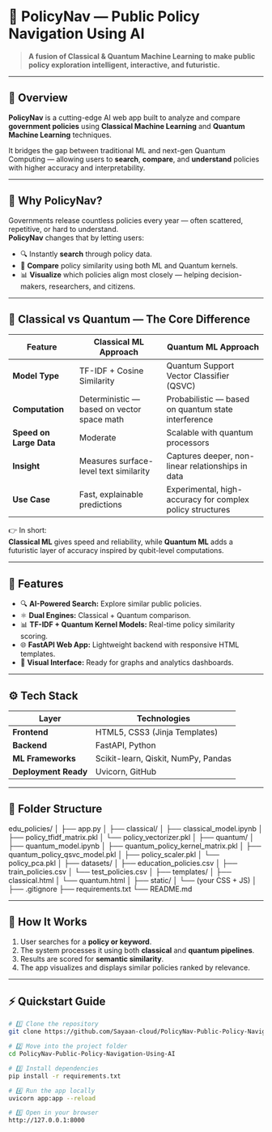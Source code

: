 # 🧭 PolicyNav — Public Policy Navigation Using AI

> **A fusion of Classical & Quantum Machine Learning to make public policy exploration intelligent, interactive, and futuristic.**

---

## 🚀 Overview

**PolicyNav** is a cutting-edge AI web app built to analyze and compare **government policies** using **Classical Machine Learning** and **Quantum Machine Learning** techniques.

It bridges the gap between traditional ML and next-gen Quantum Computing — allowing users to **search**, **compare**, and **understand** policies with higher accuracy and interpretability.

---

## 🌌 Why PolicyNav?

Governments release countless policies every year — often scattered, repetitive, or hard to understand.  
**PolicyNav** changes that by letting users:
- 🔍 Instantly **search** through policy data.  
- 🤝 **Compare** policy similarity using both ML and Quantum kernels.  
- 📊 **Visualize** which policies align most closely — helping decision-makers, researchers, and citizens.

---

## 🧠 Classical vs Quantum — The Core Difference

| Feature | Classical ML Approach | Quantum ML Approach |
|----------|-----------------------|---------------------|
| **Model Type** | TF-IDF + Cosine Similarity | Quantum Support Vector Classifier (QSVC) |
| **Computation** | Deterministic — based on vector space math | Probabilistic — based on quantum state interference |
| **Speed on Large Data** | Moderate | Scalable with quantum processors |
| **Insight** | Measures surface-level text similarity | Captures deeper, non-linear relationships in data |
| **Use Case** | Fast, explainable predictions | Experimental, high-accuracy for complex policy structures |

👉 In short:  
**Classical ML** gives speed and reliability, while **Quantum ML** adds a futuristic layer of accuracy inspired by qubit-level computations.

---

## 🧩 Features
- 🔍 **AI-Powered Search:** Explore similar public policies.
- ⚛️ **Dual Engines:** Classical + Quantum comparison.
- 📊 **TF-IDF + Quantum Kernel Models:** Real-time policy similarity scoring.
- 🌐 **FastAPI Web App:** Lightweight backend with responsive HTML templates.
- 🎨 **Visual Interface:** Ready for graphs and analytics dashboards.

---

## ⚙️ Tech Stack

| Layer | Technologies |
|-------|---------------|
| **Frontend** | HTML5, CSS3 (Jinja Templates) |
| **Backend** | FastAPI, Python |
| **ML Frameworks** | Scikit-learn, Qiskit, NumPy, Pandas |
| **Deployment Ready** | Uvicorn, GitHub |

---

## 📁 Folder Structure

edu_policies/
│
├── app.py
│
├── classical/
│   ├── classical_model.ipynb
│   ├── policy_tfidf_matrix.pkl
│   └── policy_vectorizer.pkl
│
├── quantum/
│   ├── quantum_model.ipynb
│   ├── quantum_policy_kernel_matrix.pkl
│   ├── quantum_policy_qsvc_model.pkl
│   ├── policy_scaler.pkl
│   └── policy_pca.pkl
│
├── datasets/
│   ├── education_policies.csv
│   ├── train_policies.csv
│   └── test_policies.csv
│
├── templates/
│   ├── classical.html
│   └── quantum.html
│
├── static/
│   └── (your CSS + JS)
│
├── .gitignore
├── requirements.txt
└── README.md

---

## 🧩 How It Works

1. User searches for a **policy or keyword**.  
2. The system processes it using both **classical** and **quantum pipelines**.  
3. Results are scored for **semantic similarity**.  
4. The app visualizes and displays similar policies ranked by relevance.

---

## ⚡ Quickstart Guide

```bash
# 1️⃣ Clone the repository
git clone https://github.com/Sayaan-cloud/PolicyNav-Public-Policy-Navigation-Using-AI.git

# 2️⃣ Move into the project folder
cd PolicyNav-Public-Policy-Navigation-Using-AI

# 3️⃣ Install dependencies
pip install -r requirements.txt

# 4️⃣ Run the app locally
uvicorn app:app --reload

# 5️⃣ Open in your browser
http://127.0.0.1:8000
